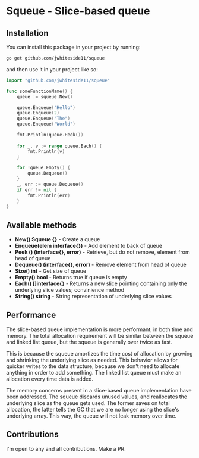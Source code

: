 # Squeue - Slice-based queue

## Installation

You can install this package in your project by running:

```bash
go get github.com/jwhiteside11/squeue
```

and then use it in your project like so:

```go
import "github.com/jwhiteside11/squeue"

func someFunctionName() {
	queue := squeue.New()

	queue.Enqueue("Hello")
	queue.Enqueue(2)
	queue.Enqueue("The")
	queue.Enqueue("World")

	fmt.Println(queue.Peek())
	
	for _, v := range queue.Each() {
		fmt.Println(v)
	}

	for !queue.Empty() {
		queue.Dequeue()
	}
	_, err := queue.Dequeue()
	if err != nil {
		fmt.Println(err)
	}
}
```

## Available methods

- **New() Squeue {}** - Create a queue
- **Enqueue(elem interface{})** - Add element to back of queue
- **Peek () (interface{}, error)** - Retrieve, but do not remove, element from head of queue
- **Dequeue() (interface{}, error)** - Remove element from head of queue
- **Size() int** - Get size of queue
- **Empty() bool** - Returns true if queue is empty
- **Each() []interface{}** - Returns a new slice pointing containing only the underlying slice values; convinience method
- **String() string** - String representation of underlying slice values

## Performance

The slice-based queue implementation is more performant, in both time and memory. The total allocation requirement will be similar between the squeue and linked list queue, but the squeue is generally over twice as fast.

This is because the squeue amortizes the time cost of allocation by growing and shrinking the underlying slice as needed. This behavior allows for quicker writes to the data structure, because we don't need to allocate anything in order to add something. The linked list queue must make an allocation every time data is added.

The memory concerns present in a slice-based queue implementation have been addressed. The squeue discards unused values, and reallocates the underlying slice as the queue gets used. The former saves on total allocation, the latter tells the GC that we are no longer using the slice's underlying array. This way, the queue will not leak memory over time. 

## Contributions

I'm open to any and all contributions. Make a PR.
